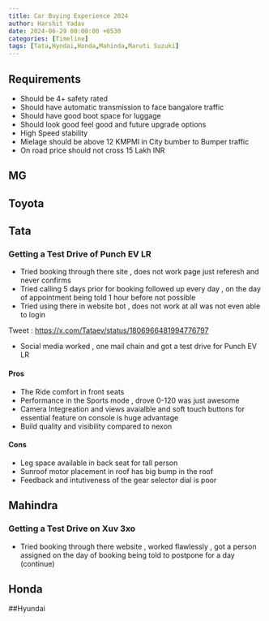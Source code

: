 ```yaml
---
title: Car Buying Experience 2024
author: Harshit Yadav
date: 2024-06-29 00:00:00 +0530
categories: [Timeline]
tags: [Tata,Hyndai,Honda,Mahinda,Maruti Suzuki]
---
```


## Requirements 

- Should be 4+  safety rated
- Should have automatic transmission to face bangalore traffic
- Should have good boot space for luggage
- Should look good feel good and future upgrade options
- High Speed stability
- Mielage should be above 12 KMPMl in City bumber to Bumper traffic
- On road price should not cross 15 Lakh INR



## MG


## Toyota





## Tata

### Getting a Test Drive of Punch EV LR

- Tried booking through there site , does not work page just referesh and never confirms
- Tried calling 5 days prior for booking followed up every day , on the day of appointment being told 1 hour before not possible
- Tried using there in website bot , does not work at all was not even able to login 

Tweet : https://x.com/Tataev/status/1806966481994776797

- Social media worked , one mail chain and got a test drive for Punch EV LR

#### Pros
- The Ride comfort in front seats
- Performance in the Sports mode , drove 0-120 was just awesome
- Camera Integreation and views avaialble and soft touch buttons for essential feature on console is huge advantage
- Build quality and visibility compared to nexon



#### Cons
- Leg space available in back seat for tall person
- Sunroof motor placement in roof has big bump in the roof
- Feedback and intutiveness of the gear selector dial is poor



## Mahindra 

### Getting a Test Drive on Xuv 3xo

- Tried booking through there website , worked flawlessly , got a person assigned on the day of booking being told to postpone for a day (continue)


## Honda





##Hyundai




